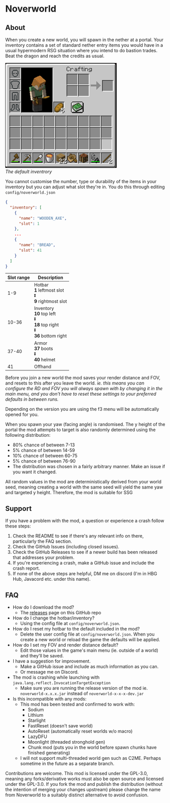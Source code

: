 # Noverworld

## About

When you create a new world, you will spawn in the nether at a portal.
Your inventory contains a set of standard nether entry items you would have in a usual hypermodern RSG situation where
you intend to do bastion trades. Beat the dragon and reach the credits as usual.

![inventory](assets/inventory.png)  
_The default inventrory_

You cannot customise the number, type or durability of the items in your inventory but you can adjust what slot they're in.
You do this through editing `config/noverworld.json`

```json
{
  "inventory": [
    {
      "name": "WOODEN_AXE",
      "slot": 1
    },
    ...
    {
      "name": "BREAD",
      "slot": 41
    }
  ]
}
```

| Slot range 	| Description                                                                       	|
|------------	|-----------------------------------------------------------------------------------	|
| 1-9        	| Hotbar<br>__1__ leftmost slot<br>⏬<br>__9__ rightmost slot                        	|
| 10-36      	| Inventory<br>__10__ top left<br>⏬<br>__18__ top right<br>⏬<br>__36__ bottom right 	|
| 37-40      	| Armor<br>__37__ boots<br>⏬<br>__40__ helmet                                       	|
| 41         	| Offhand                                                                           	|

Before you join a new world the mod saves your render distance and FOV, and resets to this after you leave the world.
_ie. this means you can configure the RD and FOV you will always spawn with by changing it in the main menu, and you
don't have to reset these settings to your preferred defaults in between runs._

Depending on the version you are using the f3 menu will be automatically opened for you.

When you spawn your yaw (facing angle) is randomised. The y height of the portal the mod attempts to target is also randomly determined using
the following distribution:
- 80% chance of between 7-13
- 5% chance of between 14-59
- 10% chance of between 60-75
- 5% chance of between 76-90
- The distribution was chosen in a fairly arbitrary manner. Make an issue if you want it changed.

All random values in the mod are deterministically derived from your world seed, meaning creating a world with the same
seed will yield the same yaw and targeted y height. Therefore, the mod is suitable for SSG

## Support

If you have a problem with the mod, a question or experience a crash follow these steps:
1. Check the README to see if there's any relevant info on there, particularly the FAQ section.
2. Check the GitHub Issues (including closed issues).
3. Check the GitHub Releases to see if a newer build has been released that addresses your problem.
4. If you're experiencing a crash, make a GitHub issue and include the crash report.
5. If none of the above steps are helpful, DM me on discord (I'm in HBG Hub, Javacord etc. under this name).

## FAQ

- How do I download the mod?
  - The [releases](https://github.com/logwet/noverworld/releases/) page on this GitHub repo
- How do I change the hotbar/inventory?
  - Using the config file at `config/noverworld.json`.
- How do I reset my hotbar to the default included in the mod?
  - Delete the user config file at `config/noverworld.json`. When you create a new world or reload the game the defaults will be applied.
- How do I set my FOV and render distance default?
  - Edit those values in the game's main menu (ie. outside of a world) and they'll be saved.
- I have a suggestion for improvement.
  - Make a GitHub issue and include as much information as you can.
  - Or message me on Discord.
- The mod is crashing while launching with `java.lang.reflect.InvocationTargetException`
  - Make sure you are running the release version of the mod ie. `noverworld-x.x.x.jar` instead of `noverworld-x-x-x-dev.jar`
- Is this incompatible with any mods:
  - This mod has been tested and confirmed to work with:
    - Sodium
    - Lithium
    - Starlight
    - FastReset (doesn't save world)
    - AutoReset (automatically reset worlds w/o macro)
    - LazyDFU
    - Moonlight (threaded stronghold gen)
    - Chunk mod (puts you in the world before spawn chunks have finished generating)
  - I will not support multi-threaded world gen such as C2ME. Perhaps sometime in the future as a separate branch.

Contributions are welcome. This mod is licensed under the GPL-3.0, meaning any forks/derivative works must also be open
source and licensed under the GPL-3.0. If you fork the mod and publish the distribution (without the intention of
merging your changes upstream) please change the name from Noverworld to a suitably distinct alternative to avoid confusion.
